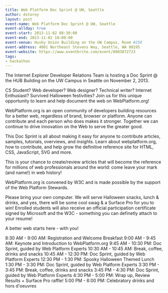 ```yaml
---
title: Web Platform Doc Sprint @ UW, Seattle
author: dstorey
layout: post
event-name: Web Platform Doc Sprint @ UW, Seattle
event-allday: true
event-start: 2013-11-02 08:30:00
event-end: 2013-11-02 18:00:00
event-venue: Husky Union Building on the UW Campus, Room #250
event-address: 4001 Northeast Stevens Way, Seattle, WA 98195
event-website: https://www.eventbrite.com/event/8903872723
tags:
- hackathon
---
```


The Internet Explorer Developer Relations Team is hosting a Doc Sprint @ the HUB Building on the UW Campus in Seattle on November 2, 2013.
 
CS Student? Web developer? Web designer? Technical writer? Internet Enthusiast? Survived Halloween festivities? Join us for this unique opportunity to learn and help document the web on WebPlatform.org!

WebPlatform.org is an open community of developers building resources for a better web, regardless of brand, browser or platform. Anyone can contribute and each person who does makes it stronger. Together we can continue to drive innovation on the Web to serve the greater good.

This Doc Sprint is all about making it easy for anyone to contribute articles, samples, tutorials, overviews, and insights. Learn about webplatform.org, how to contribute, and help grow the definitive reference site for HTML, CSS, JavaScript, SVG and more.

This is your chance to create/review articles that will become the reference for millions of web professionals around the world: come leave your mark (and name!) in web history!

WebPlatform.org is convened by W3C and is made possible by the support of the Web Platform Stewards.

Please bring your own computer. We will serve Halloween snacks, lunch & drinks, and yes, there will be some cool swag & a Surface Pro for you to win!
Enrolled students will also receive an official participation certificate signed by Microsoft and the W3C - something you can definetly attach to your resume!

A better web starts here - with you! 

8:30 AM - 9:00 AM: Registration and Welcome Breakfast
9:00 AM - 9:45 AM: Keynote and Introduction to WebPlatform.org
9:45 AM - 10:30 PM: Doc Sprint, guided by Web Platform Experts
10:30 AM - 10:45 AM: Break, coffee, drinks and snacks
10:45 AM - 12:30 PM: Doc Sprint, guided by Web Platform Experts
12:30 PM - 1:30 PM: Spooky Halloween Themed Lunch
1:30 PM - 3:30 PM: Doc Sprint, guided by Web Platform Experts
3:30 PM - 3:45 PM: Break, coffee, drinks and snacks
3:45 PM - 4:30 PM: Doc Sprint, guided by Web Platform Experts
4:30 PM - 5:00 PM: Wrap up, Review Results + Surface Pro raffle!
5:00 PM - 6:00 PM: Celebratory drinks and hors d'oeuvres
